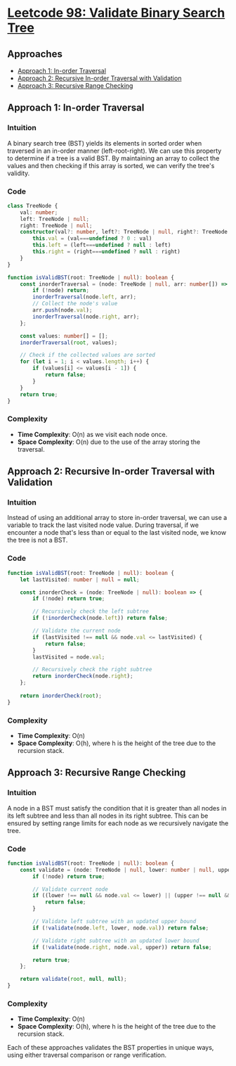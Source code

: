 # [Leetcode 98: Validate Binary Search Tree](https://leetcode.com/problems/validate-binary-search-tree/)

## Approaches
- [Approach 1: In-order Traversal](#approach-1-in-order-traversal)
- [Approach 2: Recursive In-order Traversal with Validation](#approach-2-recursive-in-order-traversal-with-validation)
- [Approach 3: Recursive Range Checking](#approach-3-recursive-range-checking)

## Approach 1: In-order Traversal

### Intuition
A binary search tree (BST) yields its elements in sorted order when traversed in an in-order manner (left-root-right). We can use this property to determine if a tree is a valid BST. By maintaining an array to collect the values and then checking if this array is sorted, we can verify the tree's validity.

### Code
```typescript
class TreeNode {
    val: number;
    left: TreeNode | null;
    right: TreeNode | null;
    constructor(val?: number, left?: TreeNode | null, right?: TreeNode | null) {
        this.val = (val===undefined ? 0 : val)
        this.left = (left===undefined ? null : left)
        this.right = (right===undefined ? null : right)
    }
}

function isValidBST(root: TreeNode | null): boolean {
    const inorderTraversal = (node: TreeNode | null, arr: number[]) => {
        if (!node) return;
        inorderTraversal(node.left, arr);
        // Collect the node's value
        arr.push(node.val);
        inorderTraversal(node.right, arr);
    };

    const values: number[] = [];
    inorderTraversal(root, values);

    // Check if the collected values are sorted
    for (let i = 1; i < values.length; i++) {
        if (values[i] <= values[i - 1]) {
            return false;
        }
    }
    return true;
}
```

### Complexity
- **Time Complexity**: O(n) as we visit each node once.
- **Space Complexity**: O(n) due to the use of the array storing the traversal.

## Approach 2: Recursive In-order Traversal with Validation

### Intuition
Instead of using an additional array to store in-order traversal, we can use a variable to track the last visited node value. During traversal, if we encounter a node that's less than or equal to the last visited node, we know the tree is not a BST.

### Code
```typescript
function isValidBST(root: TreeNode | null): boolean {
    let lastVisited: number | null = null;

    const inorderCheck = (node: TreeNode | null): boolean => {
        if (!node) return true;

        // Recursively check the left subtree
        if (!inorderCheck(node.left)) return false;

        // Validate the current node
        if (lastVisited !== null && node.val <= lastVisited) {
            return false;
        }
        lastVisited = node.val;

        // Recursively check the right subtree
        return inorderCheck(node.right);
    };
    
    return inorderCheck(root);
}
```

### Complexity
- **Time Complexity**: O(n)
- **Space Complexity**: O(h), where h is the height of the tree due to the recursion stack.

## Approach 3: Recursive Range Checking

### Intuition
A node in a BST must satisfy the condition that it is greater than all nodes in its left subtree and less than all nodes in its right subtree. This can be ensured by setting range limits for each node as we recursively navigate the tree.

### Code
```typescript
function isValidBST(root: TreeNode | null): boolean {
    const validate = (node: TreeNode | null, lower: number | null, upper: number | null): boolean => {
        if (!node) return true;

        // Validate current node
        if ((lower !== null && node.val <= lower) || (upper !== null && node.val >= upper)) {
            return false;
        }

        // Validate left subtree with an updated upper bound
        if (!validate(node.left, lower, node.val)) return false;

        // Validate right subtree with an updated lower bound
        if (!validate(node.right, node.val, upper)) return false;

        return true;
    };

    return validate(root, null, null);
}
```

### Complexity
- **Time Complexity**: O(n)
- **Space Complexity**: O(h), where h is the height of the tree due to the recursion stack.

Each of these approaches validates the BST properties in unique ways, using either traversal comparison or range verification.

